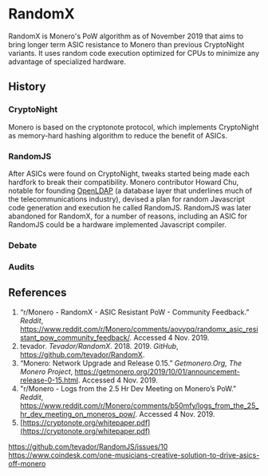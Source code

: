 # RandomX
RandomX is Monero's PoW algorithm as of November 2019 that aims to bring longer term ASIC resistance to Monero than previous CryptoNight variants. It uses random code execution optimized for CPUs to minimize any advantage of specialized hardware.

## History
### CryptoNight
Monero is based on the cryptonote protocol, which implements CryptoNight as memory-hard hashing algorithm to reduce the benefit of ASICs. 
### RandomJS
After ASICs were found on CryptoNight, tweaks started being made each hardfork to break their compatibility. Monero contributor Howard Chu, notable for founding [OpenLDAP](https://en.wikipedia.org/wiki/OpenLDAP) (a database layer that underlines much of the telecommunications industry), devised a plan for random Javascript code generation and execution he called RandomJS. RandomJS was later abandoned for RandomX, for a number of reasons, including an ASIC for RandomJS could be a hardware implemented Javascript compiler.
### Debate
### Audits

## References
1. “r/Monero - RandomX - ASIC Resistant PoW - Community Feedback.” _Reddit_, https://www.reddit.com/r/Monero/comments/aovypq/randomx_asic_resistant_pow_community_feedback/. Accessed 4 Nov. 2019.
2. tevador. _Tevador/RandomX_. 2018. 2019. _GitHub_, https://github.com/tevador/RandomX.
3. “Monero: Network Upgrade and Release 0.15.”  _Getmonero.Org, The Monero Project_, https://getmonero.org/2019/10/01/announcement-release-0-15.html. Accessed 4 Nov. 2019.
4. "r/Monero - Logs from the 2.5 Hr Dev Meeting on Monero’s PoW.” _Reddit_, https://www.reddit.com/r/Monero/comments/b50mfy/logs_from_the_25_hr_dev_meeting_on_moneros_pow/. Accessed 4 Nov. 2019.
5. [https://cryptonote.org/whitepaper.pdf](https://cryptonote.org/whitepaper.pdf)

https://github.com/tevador/RandomJS/issues/10
https://www.coindesk.com/one-musicians-creative-solution-to-drive-asics-off-monero
